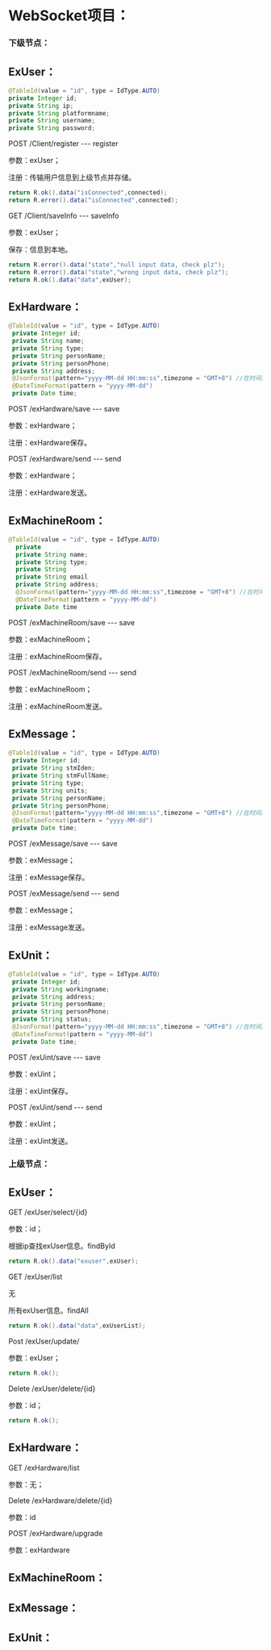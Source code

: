 # WebSocket项目：

### 下级节点：

## ExUser：

```java
@TableId(value = "id", type = IdType.AUTO)
private Integer id;
private String ip;
private String platformname;
private String username;
private String password;
```

POST /Client/register  --- register

参数：exUser；

注册：传输用户信息到上级节点并存储。

```java
return R.ok().data("isConnected",connected);
return R.error().data("isConnected",connected);
```

GET /Client/saveInfo  --- saveInfo

参数：exUser；

保存：信息到本地。

```java
return R.error().data("state","null input data, check plz");
return R.error().data("state","wrong input data, check plz");
return R.ok().data("data",exUser);
```

## ExHardware：

```java
@TableId(value = "id", type = IdType.AUTO)
 private Integer id;
 private String name;
 private String type;
 private String personName;
 private String personPhone;
 private String address;
 @JsonFormat(pattern="yyyy-MM-dd HH:mm:ss",timezone = "GMT+8") //在时间属性上面加上该注解
 @DateTimeFormat(pattern = "yyyy-MM-dd")
 private Date time;
```

POST /exHardware/save  --- save

参数：exHardware；

注册：exHardware保存。

POST /exHardware/send  --- send

参数：exHardware；

注册：exHardware发送。

## ExMachineRoom：

```java
@TableId(value = "id", type = IdType.AUTO)
  private 
  private String name;
  private String type;
  private String 
  private String email
  private String address;
  @JsonFormat(pattern="yyyy-MM-dd HH:mm:ss",timezone = "GMT+8") //在时间属性上面加上该注解
  @DateTimeFormat(pattern = "yyyy-MM-dd")
  private Date time
```

POST /exMachineRoom/save  --- save

参数：exMachineRoom；

注册：exMachineRoom保存。

POST /exMachineRoom/send  --- send

参数：exMachineRoom；

注册：exMachineRoom发送。

## ExMessage：

```java
@TableId(value = "id", type = IdType.AUTO)
 private Integer id;
 private String stmIden;
 private String stmFullName;
 private String type;
 private String units;
 private String personName;
 private String personPhone;
 @JsonFormat(pattern="yyyy-MM-dd HH:mm:ss",timezone = "GMT+8") //在时间属性上面加上该注解
 @DateTimeFormat(pattern = "yyyy-MM-dd")
 private Date time;
```

POST /exMessage/save  --- save

参数：exMessage；

注册：exMessage保存。

POST /exMessage/send  --- send

参数：exMessage；

注册：exMessage发送。

## ExUnit：

```java
@TableId(value = "id", type = IdType.AUTO)
 private Integer id;
 private String workingname;
 private String address;
 private String personName;
 private String personPhone;
 private String status;
 @JsonFormat(pattern="yyyy-MM-dd HH:mm:ss",timezone = "GMT+8") //在时间属性上面加上该注解
 @DateTimeFormat(pattern = "yyyy-MM-dd")
 private Date time;
```

POST /exUint/save  --- save

参数：exUint；

注册：exUint保存。

POST /exUint/send  --- send

参数：exUint；

注册：exUint发送。

### 上级节点：

## ExUser：

GET /exUser/select/{id} 

参数：id；

根据ip查找exUser信息。findById 

```java
return R.ok().data("exuser",exUser);
```

GET /exUser/list 

无

所有exUser信息。findAll

```java
return R.ok().data("data",exUserList);
```

Post /exUser/update/ 

参数：exUser；

```java
return R.ok();
```

Delete /exUser/delete/{id} 

参数：id；

```java
return R.ok();
```

## ExHardware：

GET /exHardware/list

参数：无；

Delete /exHardware/delete/{id} 

参数：id

POST /exHardware/upgrade

参数：exHardware

## ExMachineRoom：

## ExMessage：

## ExUnit：
